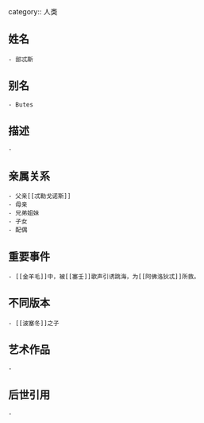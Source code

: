 category:: 人类
## 姓名
	- 部忒斯
## 别名
	- Butes
## 描述
	-
## 亲属关系
	- 父亲[[忒勒戈诺斯]]
	- 母亲
	- 兄弟姐妹
	- 子女
	- 配偶
## 重要事件
	- [[金羊毛]]中，被[[塞壬]]歌声引诱跳海，为[[阿佛洛狄忒]]所救。
## 不同版本
	- [[波塞冬]]之子
## 艺术作品
	-
## 后世引用
	-
